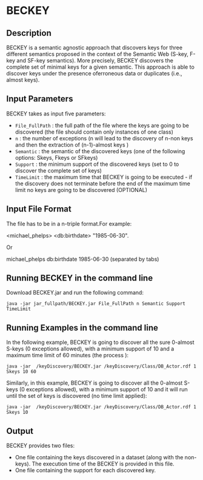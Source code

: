 # BECKEY

## Description
 BECKEY is a semantic agnostic approach that discovers keys for three different semantics proposed in the context of the Semantic Web (S-key, F-key and SF-key semantics). More precisely, BECKEY discovers the complete set of minimal keys for a given semantic. This approach is able to discover keys under the presence oferroneous data or duplicates (i.e., almost keys). 

## Input Parameters 
BECKEY takes as input five parameters:
- `File_FullPath` : the full path of the file where the keys are going to be discovered (the file should contain only instances of one class)
- `n` : the number of exceptions (n will lead to the discovery of n-non keys and then the extraction of (n-1)-almost keys
)
- `Semantic` : the semantic of the discovered keys (one of the following options: Skeys, Fkeys or SFkeys) 
- `Support` : the minimum support of the discovered keys (set to 0 to discover the complete set of keys)
- `TimeLimit` : the maximum time that BECKEY is going to be executed - if the discovery does not terminate before the end of the maximum time limit no keys are going to be discovered  (OPTIONAL)

## Input File Format 
The file has to be in a n-triple format.For example: 

\<michael_phelps\> \<db:birthdate\> "1985-06-30".

Or

michael_phelps db:birthdate  1985-06-30  (separated by tabs)



## Running BECKEY in the command line
Download BECKEY.jar and run the following command: 

```java -jar jar_fullpath/BECKEY.jar File_FullPath n Semantic Support TimeLimit ```

## Running Examples in the command line
In the following example, BECKEY is going to discover all the sure 0-almost S-keys (0 exceptions allowed), with a minimum support of 10 and a maximum time limit of 60 minutes (the process ):

```java -jar  /keyDiscovery/BECKEY.jar /keyDiscovery/Class/DB_Actor.rdf 1 Skeys 10 60```

Similarly, in this example, BECKEY is going to discover all the 0-almost S-keys (0 exceptions allowed), with a minimum support of 10 and it will run until the set of keys is discovered (no time limit applied):

```java -jar  /keyDiscovery/BECKEY.jar /keyDiscovery/Class/DB_Actor.rdf 1 Skeys 10 ```

## Output
BECKEY provides two files:
- One file containing the keys discovered in a dataset (along with the non-keys). The execution time of the BECKEY is provided in this file.
- One file containing the support for each discovered key.

